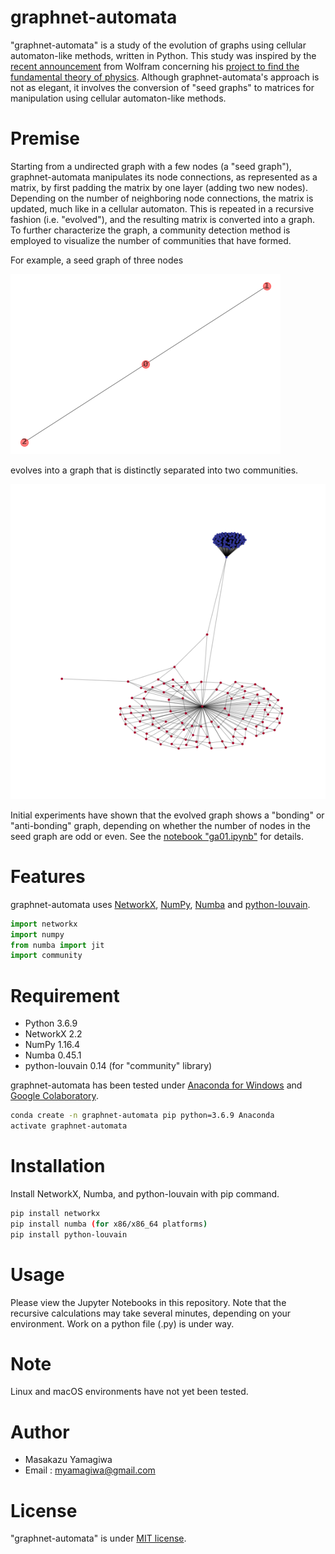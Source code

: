 # graphnet-automata
"graphnet-automata" is a study of the evolution of graphs using cellular automaton-like methods, written in Python.  This study was inspired by the [recent announcement](https://writings.stephenwolfram.com/2020/04/finally-we-may-have-a-path-to-the-fundamental-theory-of-physics-and-its-beautiful/) from Wolfram concerning his [project to find the fundamental theory of physics](https://www.wolframphysics.org/).  Although graphnet-automata's approach is not as elegant, it involves the conversion of "seed graphs" to matrices for manipulation using cellular automaton-like methods. 
 
# Premise
 
Starting from a undirected graph with a few nodes (a "seed graph"), graphnet-automata manipulates its node connections, as represented as a matrix, by first padding the matrix by one layer (adding two new nodes).  Depending on the number of neighboring node connections, the matrix is updated, much like in a cellular automaton.  This is repeated in a recursive fashion (i.e. "evolved"), and the resulting matrix is converted into a graph.  To further characterize the graph, a community detection method is employed to visualize the number of communities that have formed.

For example, a seed graph of three nodes

![](https://github.com/kazuyamagiwa/graphnet-automata/blob/master/images/g1_0.png)
 
 evolves into a graph that is distinctly separated into two communities.
 
![](https://github.com/kazuyamagiwa/graphnet-automata/blob/master/images/g1_100_community.png)

Initial experiments have shown that the evolved graph shows a "bonding" or "anti-bonding" graph, depending on whether the number of nodes in the seed graph are odd or even.  See the [notebook "ga01.ipynb"](https://github.com/kazuyamagiwa/graphnet-automata/blob/master/ga01.ipynb) for details.
 
# Features
 
graphnet-automata uses [NetworkX](https://networkx.github.io/), [NumPy](https://numpy.org/), [Numba](http://numba.pydata.org/) and [python-louvain](https://github.com/taynaud/python-louvain).
```python
import networkx
import numpy
from numba import jit
import community
```
# Requirement
 
* Python 3.6.9
* NetworkX 2.2
* NumPy 1.16.4
* Numba 0.45.1
* python-louvain 0.14 (for "community" library)
 
graphnet-automata has been tested under [Anaconda for Windows](https://www.anaconda.com/distribution/) and [Google Colaboratory](https://colab.research.google.com/).
 
```bash
conda create -n graphnet-automata pip python=3.6.9 Anaconda
activate graphnet-automata
```
 
# Installation
 
Install NetworkX, Numba, and python-louvain with pip command.
 
```bash
pip install networkx
pip install numba (for x86/x86_64 platforms)
pip install python-louvain
```
 
# Usage
 
Please view the Jupyter Notebooks in this repository.  Note that the recursive calculations may take several minutes, depending on your environment.  Work on a python file (.py) is under way.
 
# Note
 
Linux and macOS environments have not yet been tested.
 
# Author
 
* Masakazu Yamagiwa
* Email : myamagiwa@gmail.com
 
# License
 
"graphnet-automata" is under [MIT license](https://en.wikipedia.org/wiki/MIT_License).
